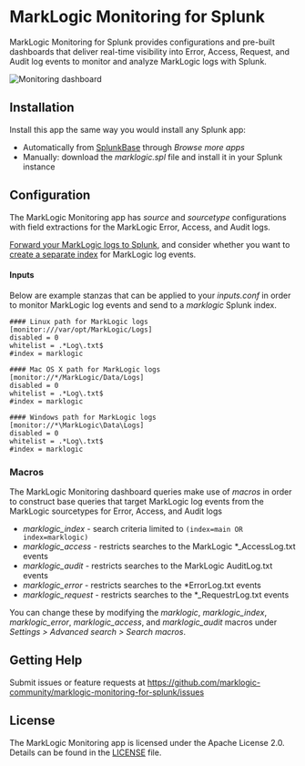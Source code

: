 # MarkLogic Monitoring for Splunk

MarkLogic Monitoring for Splunk provides configurations and pre-built dashboards that deliver real-time visibility into Error, Access, Request, 
and Audit log events to monitor and analyze MarkLogic logs with Splunk.

![Monitoring dashboard](src/main/resources/appserver/static/screenshot.png "Monitoring dashboard")


## Installation

Install this app the same way you would install any Splunk app:

- Automatically from [SplunkBase](https://splunkbase.splunk.com/app/4312/) 
through *Browse more apps* 
- Manually: download the *marklogic.spl* file and install it in your Splunk instance

## Configuration

The MarkLogic Monitoring app has *source* and *sourcetype* configurations with field extractions for the MarkLogic Error, Access, and Audit logs.

[Forward your MarkLogic logs to Splunk](http://docs.splunk.com/Documentation/Forwarder/latest/Forwarder/HowtoforwarddatatoSplunkEnterprise), 
and consider whether you want to [create a separate index](http://docs.splunk.com/Documentation/Splunk/latest/Indexer/Setupmultipleindexes) for MarkLogic log events.

#### Inputs
Below are example stanzas that can be applied to your *inputs.conf* in order to monitor MarkLogic log events and send to a *marklogic* Splunk index.

    #### Linux path for MarkLogic logs
    [monitor:///var/opt/MarkLogic/Logs]
    disabled = 0
    whitelist = .*Log\.txt$
    #index = marklogic
    
    #### Mac OS X path for MarkLogic logs
    [monitor://*/MarkLogic/Data/Logs]
    disabled = 0
    whitelist = .*Log\.txt$
    #index = marklogic
    
    #### Windows path for MarkLogic logs
    [monitor://*\MarkLogic\Data\Logs]
    disabled = 0
    whitelist = .*Log\.txt$
    #index = marklogic

### Macros
The MarkLogic Monitoring dashboard queries make use of *macros* in order to construct base queries that target 
MarkLogic log events from the MarkLogic sourcetypes for Error, Access, and Audit logs

- *marklogic_index* - search criteria limited to `(index=main OR index=marklogic)`
- *marklogic_access* - restricts searches to the MarkLogic *_AccessLog.txt events
- *marklogic_audit* - restricts searches to the MarkLogic AuditLog.txt events
- *marklogic_error* - restricts searches to the *ErrorLog.txt events
- *marklogic_request* - restricts searches to the *_RequestrLog.txt events

You can change these by modifying the *marklogic*, *marklogic_index*, *marklogic_error*, *marklogic_access*, 
and *marklogic_audit* macros under *Settings > Advanced search > Search macros*.
   

## Getting Help
Submit issues or feature requests at https://github.com/marklogic-community/marklogic-monitoring-for-splunk/issues 

## License

The MarkLogic Monitoring app is licensed under the Apache License 2.0. Details can be found in the [LICENSE](LICENSE) file.